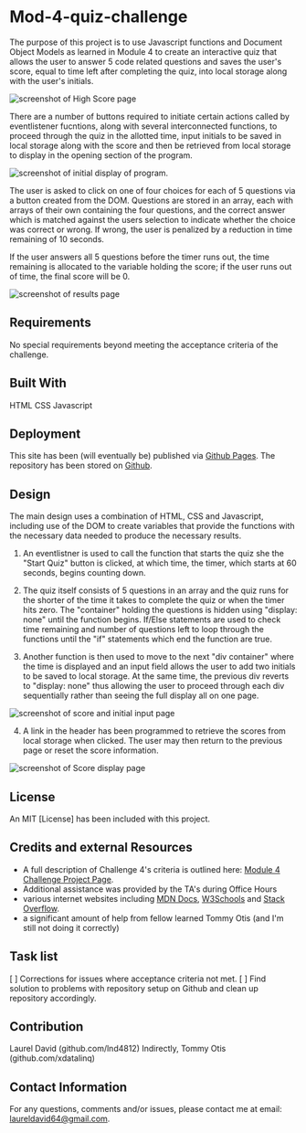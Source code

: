 # Mod-4-quiz-challenge

The purpose of this project is to use Javascript functions and Document Object Models as learned in Module 4 to create an interactive quiz that allows the user to answer 5 code related questions and saves the user's score, equal to time left after completing the quiz, into local storage along with the user's initials.  

![screenshot of High Score page](https://lnd4812/github.io/quiz-challenge-repo/mod-4-quiz-challenge/assets/images/high-score-display.png)

There are a number of buttons required to initiate certain actions called by eventlistener fucntions, along with several interconnected functions, to proceed through the quiz in the allotted time, input initials to be saved in local storage along with the score and then be retrieved from local storage to display in the opening section of the program.

![screenshot of initial display of program](https://lnd4812/github.io/quiz-challenge-repo/mod-4-quiz-challenge/assets/images/opening.png).

The user is asked to click on one of four choices for each of 5 questions via a button created from the DOM.  Questions are stored in an array, each with arrays of their own containing the four questions, and the correct answer which is matched against the users selection to indicate whether the choice was correct or wrong.  If wrong, the user is penalized by a reduction in time remaining of 10 seconds.

If the user answers all 5 questions before the timer runs out, the time remaining is allocated to the variable holding the score; if the user runs out of time, the final score will be 0.  

![screenshot of results page](https://lnd4812/github.io/quiz-challenge-repo/mod-4-quiz-challenge/assets/images/enter-initials.png)

## Requirements

No special requirements beyond meeting the acceptance criteria of the challenge.

## Built With

HTML
CSS
Javascript

## Deployment

This site has been (will eventually be) published via [Github Pages](https://lnd4812.github.io/quiz-challenge-repor/mod-4-quiz-challenge).
The repository has been stored on [Github](https://github.com/lnd4812/quiz-challenge-repo-mod-4-quiz-challenge.git).

## Design

The main design uses a combination of HTML, CSS and Javascript, including use of the DOM to create variables that provide the functions with the necessary data needed to produce the necessary results.

1. An eventlistner is used to call the function that starts the quiz she the "Start Quiz" button is clicked, at which time, the timer, which starts at 60 seconds, begins counting down.

2. The quiz itself consists of 5 questions in an array and the quiz runs for the shorter of the time it takes to complete the quiz or when the timer hits zero.  The "container" holding the questions is hidden using "display: none" until the function begins. If/Else statements are used to check time remaining and number of questions left to loop through the functions until the "if" statements which end the function are true.

3. Another function is then used to move to the next "div container" where the time is displayed and an input field allows the user to add two initials to be saved to local storage.  At the same time, the previous div reverts to "display: none" thus allowing the user to proceed through each div sequentially rather than seeing the full display all on one page.
  
![screenshot of score and initial input page](https://github.com/lnd4812/blob/../../../../assets/images/console.log-output-for-password-component-options.jpg)

4. A link in the header has been programmed to retrieve the scores from local storage when clicked. The user may then return to the previous page or reset the score information.

![screenshot of Score display page](https://github.com/lnd4812/blob/../../../../assets/images/console.log-output-for-password-component-options.jpg)

## License

An MIT [License] has been included with this project.

## Credits and external Resources

- A full description of Challenge 4's criteria is outlined here: [Module 4 Challenge Project Page](https://courses.bootcampspot.com/courses/1181/assignments/23406?module_item_id=460635).
- Additional assistance was provided by the TA's during Office Hours
- various internet websites including [MDN Docs](https://developer.mozilla.org), [W3Schools](https://www.w3schools.com) and [Stack Overflow](https://stackoverflow.com).
- a significant amount of help from fellow learned Tommy Otis (and I'm still not doing it correctly)

## Task list

[ ] Corrections for issues where acceptance criteria not met.
[ ] Find solution to problems with repository setup on Github and clean up repository accordingly.

## Contribution

Laurel David (github.com/lnd4812)
Indirectly, Tommy Otis (github.com/xdatalinq)

## Contact Information

For any questions, comments and/or issues, please contact me at email: laureldavid64@gmail.com.
